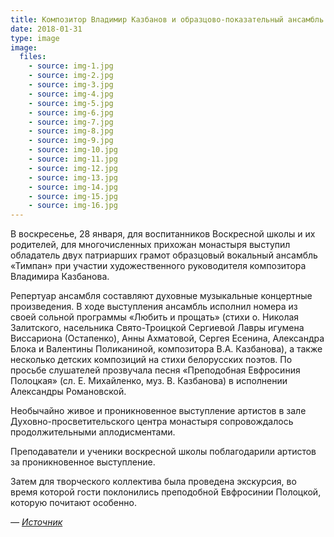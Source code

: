 ```yaml
---
title: Композитор Владимир Казбанов и образцово-показательный ансамбль «Тимпан» из Минска выступили в Воскресной школе Спасо-Евфросиниевского монастыря
date: 2018-01-31
type: image
image:
  files:
    - source: img-1.jpg
    - source: img-2.jpg
    - source: img-3.jpg
    - source: img-4.jpg
    - source: img-5.jpg
    - source: img-6.jpg
    - source: img-7.jpg
    - source: img-8.jpg
    - source: img-9.jpg
    - source: img-10.jpg
    - source: img-11.jpg
    - source: img-12.jpg
    - source: img-13.jpg
    - source: img-14.jpg
    - source: img-15.jpg
    - source: img-16.jpg
---
```


В воскресенье, 28 января, для воспитанников Воскресной школы и их родителей, для многочисленных прихожан монастыря выступил обладатель двух патриарших грамот образцовый вокальный ансамбль «Тимпан» при участии художественного руководителя композитора Владимира Казбанова.

Репертуар ансамбля составляют духовные музыкальные концертные произведения. В ходе выступления ансамбль исполнил номера из своей сольной программы «Любить и прощать» (стихи о. Николая Залитского, насельника Свято-Троицкой Сергиевой Лавры игумена Виссариона (Остапенко), Анны Ахматовой, Сергея Есенина, Александра Блока и Валентины Поликаниной, композитора В.А. Казбанова), а также несколько детских композиций на стихи белорусских поэтов. По просьбе слушателей прозвучала песня «Преподобная Евфросиния Полоцкая» (сл. Е. Михайленко, муз. В. Казбанова) в исполнении Александры Романовской.

Необычайно живое и проникновенное выступление артистов в зале Духовно-просветительского центра монастыря сопровождалось продолжительными аплодисментами.

Преподаватели и ученики воскресной школы поблагодарили артистов за проникновенное выступление.

Затем для творческого коллектива была проведена экскурсия, во время которой гости поклонились преподобной Евфросинии Полоцкой, которую почитают особенно.

_— [Источник](http://spas-monastery.by/events/archive/12572/)_